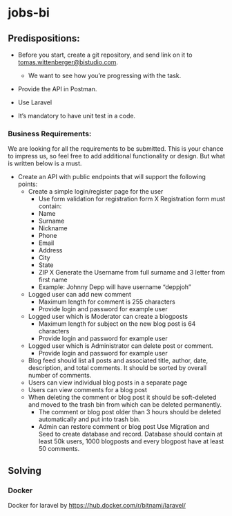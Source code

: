 # jobs-bi

## Predispositions:
- Before you start, create a git repository, and send link on it to tomas.wittenberger@bistudio.com. 
  - We want to see how you’re progressing with the task.

- Provide the API in Postman.
- Use Laravel
- It’s mandatory to have unit test in a code.

### Business Requirements:
We are looking for all the requirements to be submitted. This is your chance to impress us, so feel free to add
additional functionality or design. But what is written below is a must.
- Create an API with public endpoints that will support the following points:
  - Create a simple login/register page for the user
    - Use form validation for registration form
  X  Registration form must contain:
    -  Name
    -  Surname
    -  Nickname
    -  Phone
    -  Email
    -  Address
    -  City
    -  State
    -  ZIP
  X  Generate the Username from full surname and 3 letter from first name
    - Example: Johnny Depp will have username “deppjoh”
  -  Logged user can add new comment
      - Maximum length for comment is 255 characters
      - Provide login and password for example user
  -  Logged user which is Moderator can create a blogposts
      - Maximum length for subject on the new blog post is 64 characters
      - Provide login and password for example user
  -  Logged user which is Administrator can delete post or comment.
      - Provide login and password for example user
  -  Blog feed should list all posts and associated title, author, date, description, and total comments. It
  should be sorted by overall number of comments.
  -  Users can view individual blog posts in a separate page
  -  Users can view comments for a blog post
  -  When deleting the comment or blog post it should be soft-deleted and moved to the trash bin from
  which can be deleted permanently.
     - The comment or blog post older than 3 hours should be deleted automatically and put into
  trash bin.
     - Admin can restore comment or blog post
Use Migration and Seed to create database and record. Database should contain at least 50k users, 1000
blogposts and every blogpost have at least 50 comments.

## Solving


### Docker

Docker for laravel by https://hub.docker.com/r/bitnami/laravel/
